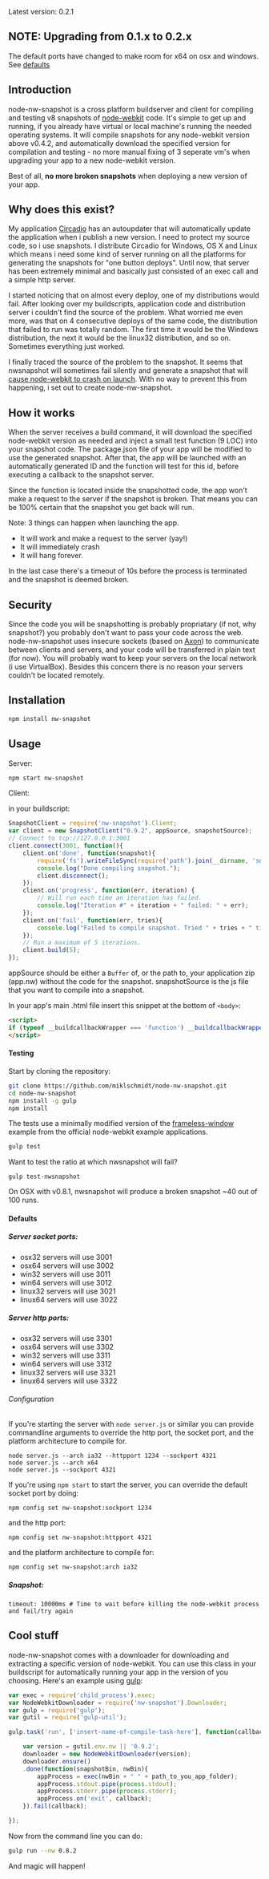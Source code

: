 Latest version: 0.2.1

## NOTE: Upgrading from 0.1.x to 0.2.x
The default ports have changed to make room for x64 on osx and windows. See [defaults](#defaults)

## Introduction

node-nw-snapshot is a cross platform buildserver and client for compiling and testing v8 snapshots of [node-webkit](github.com/rogerwang/node-webkit) code. It's simple to get up and running, if you already have virtual or local machine's running the needed operating systems. It will compile snapshots for any node-webkit version above v0.4.2, and automatically download the specified version for compilation and testing - no more manual fixing of 3 seperate vm's when upgrading your app to a new node-webkit version. 

Best of all, **no more broken snapshots** when deploying a new version of your app.

## Why does this exist?

My application [Circadio](https://getcircadio.com/) has an autoupdater that will automatically update the application when i publish a new version. I need to protect my source code, so i use snapshots. I distribute Circadio for Windows, OS X and Linux which means i need some kind of server running on all the platforms for generating the snapshots for "one button deploys". Until now, that server has been extremely minimal and basically just consisted of an exec call and a simple http server. 

I started noticing that on almost every deploy, one of my distributions would fail. After looking over my buildscripts, application code and distribution server i couldn't find the source of the problem. What worried me even more, was that on 4 consecutive deploys of the same code, the distribution that failed to run was totally random. The first time it would be the Windows distribution, the next it would be the linux32 distribution, and so on. Sometimes everything just worked. 

I finally traced the source of the problem to the snapshot. It seems that nwsnapshot will sometimes fail silently and generate a snapshot that will [cause node-webkit to crash on launch](https://github.com/rogerwang/node-webkit/issues/1295). With no way to prevent this from happening, i set out to create node-nw-snapshot.

## How it works

When the server receives a build command, it will download the specified node-webkit version as needed and inject a small test function (9 LOC) into your snapshot code. The package.json file of your app will be modified to use the generated snapshot. After that, the app will be launched with an automatically generated ID and the function will test for this id, before executing a callback to the snapshot server.

Since the function is located inside the snapshotted code, the app won't make a request to the server if the snapshot is broken. That means you can be 100% certain that the snapshot you get back will run.

Note: 3 things can happen when launching the app.

* It will work and make a request to the server (yay!)
* It will immediately crash
* It will hang forever.

In the last case there's a timeout of 10s before the process is terminated and the snapshot is deemed broken.

## Security

Since the code you will be snapshotting is probably propriatary (if not, why snapshot?) you probably don't want to pass your code across the web. node-nw-snapshot uses insecure sockets (based on [Axon](github.com/visionmedia/axon)) to communicate between clients and servers, and your code will be transferred in plain text (for now). You will probably want to keep your servers on the local network (i use VirtualBox). Besides this concern there is no reason your servers couldn't be located remotely.

## Installation

```bash
npm install nw-snapshot
```

## Usage

Server:

```bash
npm start nw-snapshot
```

Client:

in your buildscript:
```js
SnapshotClient = require('nw-snapshot').Client;
var client = new SnapshotClient("0.9.2", appSource, snapshotSource);
// Connect to tcp://127.0.0.1:3001
client.connect(3001, function(){
	client.on('done', function(snapshot){
		require('fs').writeFileSync(require('path').join(__dirname, 'snapshot.bin'), snapshot);
		console.log("Done compiling snapshot.");
		client.disconnect();
	});
	client.on('progress', function(err, iteration) {
		// Will run each time an iteration has failed.
		console.log("Iteration #" + iteration + " failed: " + err);
	});
	client.on('fail', function(err, tries){
		console.log("Failed to compile snapshot. Tried " + tries + " times.");
	});
	// Run a maximum of 5 iterations.
	client.build(5);
});

```
appSource should be either a `Buffer` of, or the path to, your application zip (app.nw) without the code for the snapshot.
snapshotSource is the js file that you want to compile into a snapshot.

In your app's main .html file insert this snippet at the bottom of `<body>`:
```html
<script>
if (typeof __buildcallbackWrapper === 'function') __buildcallbackWrapper();
</script>
```

#### Testing

Start by cloning the repository:
```bash
git clone https://github.com/miklschmidt/node-nw-snapshot.git
cd node-nw-snapshot
npm install -g gulp
npm install
```

The tests use a minimally modified version of the [frameless-window](https://github.com/zcbenz/nw-sample-apps/tree/master/frameless-window) example from the official node-webkit example applications. 

```bash
gulp test
```

Want to test the ratio at which nwsnapshot will fail?
```
gulp test-nwsnapshot
```

On OSX with v0.8.1, nwsnapshot will produce a broken snapshot ~40 out of 100 runs.

#### <a name="defaults"></a> Defaults

##### Server socket ports:

* osx32 servers will use 3001
* osx64 servers will use 3002
* win32 servers will use 3011
* win64 servers will use 3012
* linux32 servers will use 3021
* linux64 servers will use 3022

##### Server http ports:

* osx32 servers will use 3301
* osx64 servers will use 3302
* win32 servers will use 3311
* win64 servers will use 3312
* linux32 servers will use 3321
* linux64 servers will use 3322

###### Configuration

If you're starting the server with `node server.js` or similar you can provide commandline arguments to override the http port, the socket port, and the platform architecture to compile for.
```
node server.js --arch ia32 --httpport 1234 --sockport 4321
node server.js --arch x64
node server.js --sockport 4321
```

If you're using `npm start` to start the server, you can override the default socket port by doing:
```
npm config set nw-snapshot:sockport 1234
```
and the http port:
```
npm config set nw-snapshot:httpport 4321
```
and the platform architecture to compile for:
```
npm config set nw-snapshot:arch ia32
```

##### Snapshot:
```
timeout: 10000ms # Time to wait before killing the node-webkit process and fail/try again
```

## Cool stuff

node-nw-snapshot comes with a downloader for downloading and extracting a specific version of node-webkit. You can use this class in your buildscript for automatically running your app in the version of you choosing. Here's an example using [gulp](https://github.com/gulpjs/gulp):

```javascript
var exec = require('child_process').exec;
var NodeWebkitDownloader = require('nw-snapshot').Downloader;
var gulp = require('gulp');
var gutil = require('gulp-util');

gulp.task('run', ['insert-name-of-compile-task-here'], function(callback){

	var version = gutil.env.nw || '0.9.2';
	downloader = new NodeWebkitDownloader(version);
	downloader.ensure()
	.done(function(snapshotBin, nwBin){
		appProcess = exec(nwBin + " " + path_to_you_app_folder);
		appProcess.stdout.pipe(process.stdout);
		appProcess.stderr.pipe(process.stderr);
		appProcess.on('exit', callback);
	}).fail(callback);

});
```

Now from the command line you can do:

```bash
gulp run --nw 0.8.2
```

And magic will happen!
